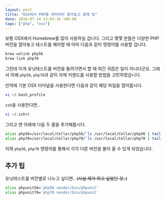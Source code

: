 ```yaml
---
layout: post
title: "OSX에서 PHP를 여러버전 깔아놓고 쓸때 팁"
date: 2016-07-14 13:03:16 +09:00
tags: ["php", "osx"]
---
```


보통 OSX에서 Homebrew를 많이 사용하실 겁니다. 그리고 몇몇 분들은 다양한 PHP 버전을 깔아놓고 테스트를 해야할 때 아마
다음과 같이 명령어를 사용할 겁니다.

```sh
brew unlink php56
brew link php70
```

그런데 이게 유닛테스트를 버전을 돌려가면서 할 때 여간 귀찮은 일이 아니더군요. 그래서 아예 `php56`, `php70`과 같이 자체
커멘드를 사용할 방법을 고민하였습니다.

만약에 기본 OSX 터미널을 사용한다면 다음과 같이 해당 파일을 열어봅시다.

```sh
vi ~/.bash_profile
```

`zsh`을 사용한다면..

```sh
vi ~/.zshrc
```

그리고 맨 아래에 다음 두 줄을 추가해봅시다.

```sh
alias php56=/usr/local/Cellar/php56/`ls /usr/local/Cellar/php56 | tail -1`/bin/php
alias php70=/usr/local/Cellar/php70/`ls /usr/local/Cellar/php70 | tail -1`/bin/php
```

이제 `php56`, `php70` 명령어를 통해서 각각 다른 버전을 불러 올 수 있게 되었습니다.

## 추가 팁

유닛테스트를 버전별로 나누고 싶다면.. ~~(사실 제가 하고 싶었던 것..)~~

```sh
alias phpunit56='php56 vendor/bin/phpunit'
alias phpunit70='php70 vendor/bin/phpunit'
```
